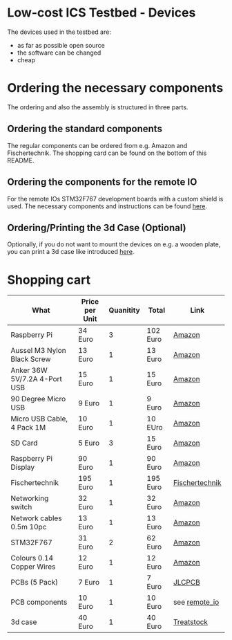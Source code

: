 # Low-cost ICS Testbed - Devices
The devices used in the testbed are:
* as far as possible open source
* the software can be changed
* cheap

# Ordering the necessary components
The ordering and also the assembly is structured in three parts.

## Ordering the standard components
The regular components can be ordered from e.g. Amazon and Fischertechnik.
The shopping card can be found on the bottom of this README.

## Ordering the components for the remote IO
For the remote IOs STM32F767 development boards with a custom shield is used.
The necessary components and instructions can be found [here](remote_io/README.md).

## Ordering/Printing the 3d Case (Optional)
Optionally, if you do not want to mount the devices on e.g. a wooden plate,
you can print a 3d case like introduced [here](remote_io/README.md).

# Shopping cart

| What                        | Price per Unit       | Quanitity | Total    | Link                                    |
| --------------------------- | -------------------- | --------- | -------- | --------------------------------------- |
| Raspberry Pi                |  34 Euro             |  3        | 102 Euro | [Amazon](https://amzn.to/2UMnFUS)       |
| Aussel M3 Nylon Black Screw |  13 Euro             |  1        |  13 Euro | [Amazon](https://amzn.to/2NQNpin)       |
| Anker 36W 5V/7.2A 4-Port USB|  15 Euro             |  1        |  15 Euro | [Amazon](https://amzn.to/36khjBY)       |
| 90 Degree Micro USB         |   9 Euro             |  1        |   9 Euro | [Amazon](https://amzn.to/38tM5K9)       |
| Micro USB Cable, 4 Pack 1M  |  10 Euro             |  1        |  10 EUro | [Amazon](https://amzn.to/2TN4FsP)       |
| SD Card                     |   5 Euro             |  3        |  15 Euro | [Amazon](https://amzn.to/2UNYC3U)       |
| Raspberry Pi Display        |  90 Euro             |  1        |  90 Euro | [Amazon](https://amzn.to/2LUe6Ce)       |
| Fischertechnik              | 195 Euro             |  1        | 195 Euro | [Fischertechnik](http://bit.ly/3ayuQZY) | 
| Networking switch           |  32 Euro             |  1        |  32 Euro | [Amazon](https://amzn.to/2ULycQf)       |
| Network cables 0.5m 10pc    |  13 Euro             |  1        |  13 Euro | [Amazon](https://amzn.to/2ULyLJR)       |
| STM32F767                   |  31 Euro             |  2        |  62 Euro | [Amazon](https://amzn.to/2ULvPgr)       |
| Colours 0.14 Copper Wires   |  12 Euro             |  1        |  12 Euro | [Amazon](https://amzn.to/37hDE4H)       |
| PCBs (5 Pack)               |   7 Euro             |  1        |   7 Euro | [JLCPCB](https://jlcpcb.com/)           |
| PCB components              |  10 Euro             |  1        |  10 Euro | see [remote_io](remote_io/README.md)    |
| 3d case                     |  40 Euro             |  1        |  40 Euro | [Treatstock](https://www.treatstock.com)|

